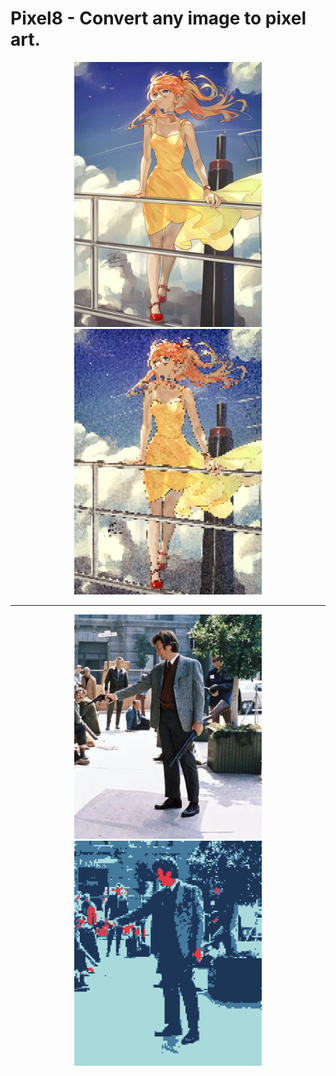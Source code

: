 # Pixel8 - Convert any image to pixel art.

<p align="center">
  <img src="assets/asuka.jpeg" width="300" /> 
  <img src="assets/output/asuka_pixel.png" width="300" />
</p>

***

<p align="center">
  <img src="assets/dirty_harry.png" width="300" /> 
  <img src="assets/output/dirty_harry_pixel.png" width="300" />
</p>
